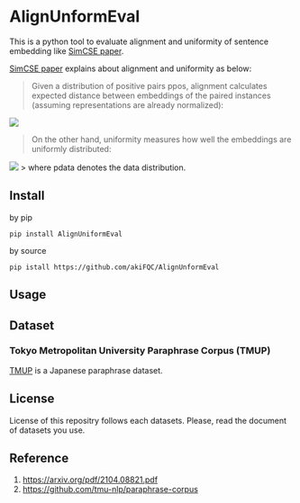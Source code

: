 # AlignUnformEval
This is a python tool to evaluate alignment and uniformity of sentence embedding like [SimCSE paper](https://arxiv.org/pdf/2104.08821.pdf).   

[SimCSE paper](https://arxiv.org/pdf/2104.08821.pdf) explains about alignment and uniformity as below:
>  Given a distribution of positive
pairs ppos, alignment calculates expected distance
between embeddings of the paired instances (assuming representations are already normalized): 
<img src="https://latex.codecogs.com/gif.latex?\ell_{\rm align}:=\mathbb{E}_{(x, x^{+})\sim p_{\rm pos}}\left[\| f(x)-f(x^{+}) \|^{2} \right]" />


> On the other hand, uniformity measures how well
the embeddings are uniformly distributed:
<img src="https://latex.codecogs.com/gif.latex?\ell_{\rm uniform}:=\log \mathbb{E}_{(x, y) \overset{i.i.d.}{\sim}  p_{\rm data}} \left[e ^{ -2\| f(x)-f(x^{+}) \|^{2}}\right]" />
> where pdata denotes the data distribution. 

## Install
by pip
```
pip install AlignUniformEval
``` 


by source
```
pip istall https://github.com/akiFQC/AlignUnformEval
```


## Usage

## Dataset

### Tokyo Metropolitan University Paraphrase Corpus (TMUP)
[TMUP](https://github.com/tmu-nlp/paraphrase-corpus) is a Japanese paraphrase dataset.




## License 
License of this repositry follows each datasets. Please, read the document of datasets you use.

## Reference
1. https://arxiv.org/pdf/2104.08821.pdf  
2. https://github.com/tmu-nlp/paraphrase-corpus

